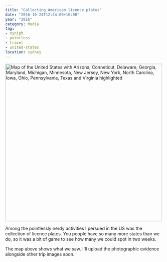 ```yaml
---
title: "Collecting American licence plates"
date: "2016-10-24T12:44:00+10:00"
year: "2016"
category: Media
tag:
- nynjph
- pointless
- travel
- united-states
location: sydney
---
```

<p><img src="https://rubenerd.com/files/2016/nynjph2016-licences.svg" alt="Map of the United States with Arizona, Conneticut, Delaware, Georgia, Maryland, Michigan, Minnesota, New Jersey, New York, North Carolina, Iowa, Ohio, Pennsylvania, Texas and Virginia highlighted" style="width:500px;" />

Among the pointlessly nerdy activities I persued in the US was the collection of licence plates. You people have so many more states than we do, so it was a bit of game to see how many we could spot in two weeks.

The map above shows what we saw. I'll upload the photographic evidence alongside other trip images soon.

